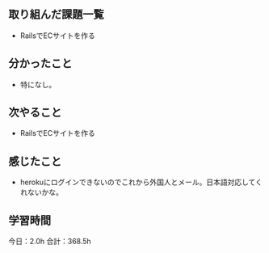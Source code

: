## 取り組んだ課題一覧
*  RailsでECサイトを作る
## 分かったこと
* 特になし。
  
    
    

## 次やること
*  RailsでECサイトを作る
## 感じたこと
*  herokuにログインできないのでこれから外国人とメール。日本語対応してくれないかな。
 
## 学習時間
今日：2.0h
合計：368.5h
